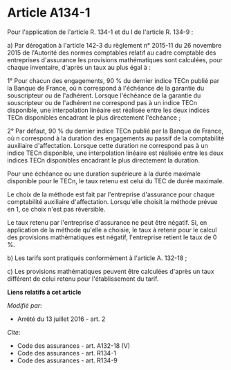 # Article A134-1

Pour l'application de l'article R. 134-1 et du I de l'article R. 134-9 : 

a) Par dérogation à l'article 142-3 du règlement n° 2015-11 du 26 novembre 2015 de l'Autorité des normes comptables relatif
au cadre comptable des entreprises d'assurance les provisions mathématiques sont calculées, pour chaque inventaire, d'après
un taux au plus égal à : 

1° Pour chacun des engagements, 90 % du dernier indice TECn publié par la Banque de France, où n correspond à l'échéance de
la garantie du souscripteur ou de l'adhérent. Lorsque l'échéance de la garantie du souscripteur ou de l'adhérent ne
correspond pas à un indice TECn disponible, une interpolation linéaire est réalisée entre les deux indices TECn disponibles
encadrant le plus directement l'échéance ; 

2° Par défaut, 90 % du dernier indice TECn publié par la Banque de France, où n correspond à la duration des engagements au
passif de la comptabilité auxiliaire d'affectation. Lorsque cette duration ne correspond pas à un indice TECn disponible, une
interpolation linéaire est réalisée entre les deux indices TECn disponibles encadrant le plus directement la duration. 

Pour une échéance ou une duration supérieure à la durée maximale disponible pour le TECn, le taux retenu est celui du TEC de
durée maximale. 

Le choix de la méthode est fait par l'entreprise d'assurance pour chaque comptabilité auxiliaire d'affectation. Lorsqu'elle
choisit la méthode prévue en 1, ce choix n'est pas réversible. 

Le taux retenu par l'entreprise d'assurance ne peut être négatif. Si, en application de la méthode qu'elle a choisie, le taux
à retenir pour le calcul des provisions mathématiques est négatif, l'entreprise retient le taux de 0 %. 

b) Les tarifs sont pratiqués conformément à l'article A. 132-18 ; 

c) Les provisions mathématiques peuvent être calculées d'après un taux différent de celui retenu pour l'établissement du
tarif.

**Liens relatifs à cet article**

_Modifié par_:

  - Arrêté du 13 juillet 2016 - art. 2

_Cite_:

  - Code des assurances - art. A132-18 (V)
  - Code des assurances - art. R134-1
  - Code des assurances - art. R134-9
